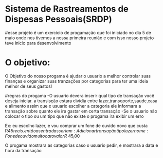 # Sistema de Rastreamentos de Dispesas Pessoais(SRDP)

#esse projeto é um exercicio de progamação que foi iniciado no dia 5 de maio onde nos tivemos a nossa primeira reunião 
e com isso nosso projeto teve inicio para desenvolvimento

# O objetivo:
O Objetivo do nosso progama é ajudar o usuario a melhor controlar suas finanças e organizar suas tranzações por categorias para ter uma
ideia melhor de seus gastos!


#regras do progama
-O usuario devera inserir qual tipo de transação você deseja iniciar.
 a transisção estara dividia entre lazer,transoporte,saude,casa e alimento
 assim que o usuario escolher a categoria ele informara a transação sobre quanto ele ira gastar em certa transação 
 -Se o usuario não colocar o tipo ou um tipo que não existe o progama ira exibir um erro
 
 
Ex: eu escolho lazer, e vou comprar um fone de ouvido novo que custa R$45 reais.
    então as entradas seriam: 
      Adicionar transação
      tipo lazer
      nome:Fone de ouvido muito caro
      valor R$ 45,00

O progama mostrara as categorias caso o usuario pedir, e mostrara a data e hora da transação













